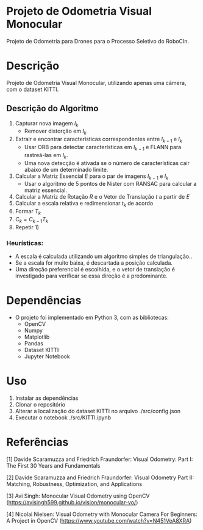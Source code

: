 # Projeto de Odometria Visual Monocular
Projeto de Odometria para Drones para o Processo Seletivo do RoboCIn.

# Descrição
Projeto de Odometria Visual Monocular, utilizando apenas uma câmera, com o dataset KITTI.

## Descrição do Algoritmo

1) Capturar nova imagem $I_k$
    - Remover distorção em $I_k$
2) Extrair e encontrar características correspondentes entre $I_{k-1}$ e $I_k$
    - Usar ORB para detectar características em $I_{k-1}$ e FLANN para rastreá-las em $I_k$.
    - Uma nova detecção é ativada se o número de características cair abaixo de um determinado limite.
3) Calcular a Matriz Essencial $E$ para o par de imagens $I_{k-1}$ e $I_k$
    - Usar o algoritmo de 5 pontos de Nister com RANSAC para calcular a matriz essencial.
4) Calcular a Matriz de Rotação $R$ e o Vetor de Translação $t$ a partir de $E$
5) Calcular a escala relativa e redimensionar $t_k$ de acordo
6) Formar $T_k$
7) $C_k = C_{k-1} T_k$
8) Repetir 1)

### Heurísticas:
- A escala é calculada utilizando um algoritmo simples de triangulação..
- Se a escala for muito baixa, é descartada a posição calculada.
- Uma direção preferencial é escolhida, e o vetor de translação é investigado para verificar se essa direção é a predominante.

# Dependências
- O projeto foi implementado em Python 3, com as bibliotecas:
    - OpenCV
    - Numpy
    - Matplotlib
    - Pandas
    - Dataset KITTI
    - Jupyter Notebook
# Uso

1) Instalar as dependências
2) Clonar o repositório
3) Alterar a localização do dataset KITTI no arquivo ./src/config.json
4) Executar o notebook ./src/KITTI.ipynb

# Referências
[1] Davide Scaramuzza and Friedrich Fraundorfer: Visual Odometry: Part I: The First 30 Years and Fundamentals

[2] Davide Scaramuzza and Friedrich Fraundorfer: Visual Odometry Part II: Matching, Robustness, Optimization, and Applications

[3] Avi Singh: Monocular Visual Odometry using OpenCV (https://avisingh599.github.io/vision/monocular-vo/)

[4] Nicolai Nielsen: Visual Odometry with Monocular Camera For Beginners: A Project in OpenCV (https://www.youtube.com/watch?v=N451VeA8XRA)
